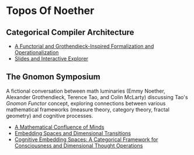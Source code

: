 # Topos Of Noether

## Categorical Compiler Architecture

- [A Functorial and Grothendieck-Inspired Formalization and Operationalization](cat-compiler/cat-compiler-paper.md)
- [Slides and Interactive Explorer](cat-compiler/cat-compiler-slides.html)

## The Gnomon Symposium

A fictional conversation between math luminaries (Emmy Noether, Alexander Grothendieck, Terence Tao, and Colin McLarty) discussing Tao's *Gnomon Functor* concept, 
exploring connections between various mathematical frameworks (measure theory, category theory, fractal geometry) and cognitive processes.

- [A Mathematical Confluence of Minds](gnom-symp/01-math-mind-confluence.md) 
- [Embedding Spaces and Dimensional Transitions](gnom-symp/02-spaces-dimensional-transitions.md) 
- [Cognitive Embedding Spaces: A Categorical Framework for Consciousness and Dimensional Thought Operations](gnom-symp/03-cog-embed-spaces.md)
